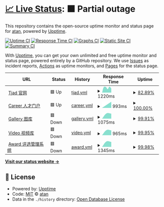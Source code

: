 # [📈 Live Status](https://tanshiqi.github.io/uptime): <!--live status--> **🟧 Partial outage**

This repository contains the open-source uptime monitor and status page for [atan](http://atan.cn), powered by [Upptime](https://github.com/upptime/upptime).

[![Uptime CI](https://github.com/tanshiqi/uptime/workflows/Uptime%20CI/badge.svg)](https://github.com/tanshiqi/uptime/actions?query=workflow%3A%22Uptime+CI%22)
[![Response Time CI](https://github.com/tanshiqi/uptime/workflows/Response%20Time%20CI/badge.svg)](https://github.com/tanshiqi/uptime/actions?query=workflow%3A%22Response+Time+CI%22)
[![Graphs CI](https://github.com/tanshiqi/uptime/workflows/Graphs%20CI/badge.svg)](https://github.com/tanshiqi/uptime/actions?query=workflow%3A%22Graphs+CI%22)
[![Static Site CI](https://github.com/tanshiqi/uptime/workflows/Static%20Site%20CI/badge.svg)](https://github.com/tanshiqi/uptime/actions?query=workflow%3A%22Static+Site+CI%22)
[![Summary CI](https://github.com/tanshiqi/uptime/workflows/Summary%20CI/badge.svg)](https://github.com/tanshiqi/uptime/actions?query=workflow%3A%22Summary+CI%22)

With [Upptime](https://upptime.js.org), you can get your own unlimited and free uptime monitor and status page, powered entirely by a GitHub repository. We use [Issues](https://github.com/tanshiqi/uptime/issues) as incident reports, [Actions](https://github.com/tanshiqi/uptime/actions) as uptime monitors, and [Pages](https://tanshiqi.github.io/uptime) for the status page.

<!--start: status pages-->
<!-- This summary is generated by Upptime (https://github.com/upptime/upptime) -->
<!-- Do not edit this manually, your changes will be overwritten -->
<!-- prettier-ignore -->
| URL | Status | History | Response Time | Uptime |
| --- | ------ | ------- | ------------- | ------ |
| <img alt="" src="https://favicons.githubusercontent.com/www.tjad.cn" height="13"> [Tjad 官网](http://www.tjad.cn) | 🟩 Up | [tjad.yml](https://github.com/tanshiqi/uptime/commits/HEAD/history/tjad.yml) | <details><summary><img alt="Response time graph" src="./graphs/tjad/response-time-week.png" height="20"> 1220ms</summary><br><a href="https://tanshiqi.github.io/uptime/history/tjad"><img alt="Response time 1220" src="https://img.shields.io/endpoint?url=https%3A%2F%2Fraw.githubusercontent.com%2Ftanshiqi%2Fuptime%2FHEAD%2Fapi%2Ftjad%2Fresponse-time.json"></a><br><a href="https://tanshiqi.github.io/uptime/history/tjad"><img alt="24-hour response time 1220" src="https://img.shields.io/endpoint?url=https%3A%2F%2Fraw.githubusercontent.com%2Ftanshiqi%2Fuptime%2FHEAD%2Fapi%2Ftjad%2Fresponse-time-day.json"></a><br><a href="https://tanshiqi.github.io/uptime/history/tjad"><img alt="7-day response time 1220" src="https://img.shields.io/endpoint?url=https%3A%2F%2Fraw.githubusercontent.com%2Ftanshiqi%2Fuptime%2FHEAD%2Fapi%2Ftjad%2Fresponse-time-week.json"></a><br><a href="https://tanshiqi.github.io/uptime/history/tjad"><img alt="30-day response time 1220" src="https://img.shields.io/endpoint?url=https%3A%2F%2Fraw.githubusercontent.com%2Ftanshiqi%2Fuptime%2FHEAD%2Fapi%2Ftjad%2Fresponse-time-month.json"></a><br><a href="https://tanshiqi.github.io/uptime/history/tjad"><img alt="1-year response time 1220" src="https://img.shields.io/endpoint?url=https%3A%2F%2Fraw.githubusercontent.com%2Ftanshiqi%2Fuptime%2FHEAD%2Fapi%2Ftjad%2Fresponse-time-year.json"></a></details> | <details><summary><a href="https://tanshiqi.github.io/uptime/history/tjad">82.89%</a></summary><a href="https://tanshiqi.github.io/uptime/history/tjad"><img alt="All-time uptime 82.89%" src="https://img.shields.io/endpoint?url=https%3A%2F%2Fraw.githubusercontent.com%2Ftanshiqi%2Fuptime%2FHEAD%2Fapi%2Ftjad%2Fuptime.json"></a><br><a href="https://tanshiqi.github.io/uptime/history/tjad"><img alt="24-hour uptime 82.89%" src="https://img.shields.io/endpoint?url=https%3A%2F%2Fraw.githubusercontent.com%2Ftanshiqi%2Fuptime%2FHEAD%2Fapi%2Ftjad%2Fuptime-day.json"></a><br><a href="https://tanshiqi.github.io/uptime/history/tjad"><img alt="7-day uptime 82.89%" src="https://img.shields.io/endpoint?url=https%3A%2F%2Fraw.githubusercontent.com%2Ftanshiqi%2Fuptime%2FHEAD%2Fapi%2Ftjad%2Fuptime-week.json"></a><br><a href="https://tanshiqi.github.io/uptime/history/tjad"><img alt="30-day uptime 82.89%" src="https://img.shields.io/endpoint?url=https%3A%2F%2Fraw.githubusercontent.com%2Ftanshiqi%2Fuptime%2FHEAD%2Fapi%2Ftjad%2Fuptime-month.json"></a><br><a href="https://tanshiqi.github.io/uptime/history/tjad"><img alt="1-year uptime 82.89%" src="https://img.shields.io/endpoint?url=https%3A%2F%2Fraw.githubusercontent.com%2Ftanshiqi%2Fuptime%2FHEAD%2Fapi%2Ftjad%2Fuptime-year.json"></a></details>
| <img alt="" src="https://favicons.githubusercontent.com/careers.tjad.cn" height="13"> [Career 人才门户](http://careers.tjad.cn) | 🟩 Up | [career.yml](https://github.com/tanshiqi/uptime/commits/HEAD/history/career.yml) | <details><summary><img alt="Response time graph" src="./graphs/career/response-time-week.png" height="20"> 993ms</summary><br><a href="https://tanshiqi.github.io/uptime/history/career"><img alt="Response time 993" src="https://img.shields.io/endpoint?url=https%3A%2F%2Fraw.githubusercontent.com%2Ftanshiqi%2Fuptime%2FHEAD%2Fapi%2Fcareer%2Fresponse-time.json"></a><br><a href="https://tanshiqi.github.io/uptime/history/career"><img alt="24-hour response time 993" src="https://img.shields.io/endpoint?url=https%3A%2F%2Fraw.githubusercontent.com%2Ftanshiqi%2Fuptime%2FHEAD%2Fapi%2Fcareer%2Fresponse-time-day.json"></a><br><a href="https://tanshiqi.github.io/uptime/history/career"><img alt="7-day response time 993" src="https://img.shields.io/endpoint?url=https%3A%2F%2Fraw.githubusercontent.com%2Ftanshiqi%2Fuptime%2FHEAD%2Fapi%2Fcareer%2Fresponse-time-week.json"></a><br><a href="https://tanshiqi.github.io/uptime/history/career"><img alt="30-day response time 993" src="https://img.shields.io/endpoint?url=https%3A%2F%2Fraw.githubusercontent.com%2Ftanshiqi%2Fuptime%2FHEAD%2Fapi%2Fcareer%2Fresponse-time-month.json"></a><br><a href="https://tanshiqi.github.io/uptime/history/career"><img alt="1-year response time 993" src="https://img.shields.io/endpoint?url=https%3A%2F%2Fraw.githubusercontent.com%2Ftanshiqi%2Fuptime%2FHEAD%2Fapi%2Fcareer%2Fresponse-time-year.json"></a></details> | <details><summary><a href="https://tanshiqi.github.io/uptime/history/career">100.00%</a></summary><a href="https://tanshiqi.github.io/uptime/history/career"><img alt="All-time uptime 100.00%" src="https://img.shields.io/endpoint?url=https%3A%2F%2Fraw.githubusercontent.com%2Ftanshiqi%2Fuptime%2FHEAD%2Fapi%2Fcareer%2Fuptime.json"></a><br><a href="https://tanshiqi.github.io/uptime/history/career"><img alt="24-hour uptime 100.00%" src="https://img.shields.io/endpoint?url=https%3A%2F%2Fraw.githubusercontent.com%2Ftanshiqi%2Fuptime%2FHEAD%2Fapi%2Fcareer%2Fuptime-day.json"></a><br><a href="https://tanshiqi.github.io/uptime/history/career"><img alt="7-day uptime 100.00%" src="https://img.shields.io/endpoint?url=https%3A%2F%2Fraw.githubusercontent.com%2Ftanshiqi%2Fuptime%2FHEAD%2Fapi%2Fcareer%2Fuptime-week.json"></a><br><a href="https://tanshiqi.github.io/uptime/history/career"><img alt="30-day uptime 100.00%" src="https://img.shields.io/endpoint?url=https%3A%2F%2Fraw.githubusercontent.com%2Ftanshiqi%2Fuptime%2FHEAD%2Fapi%2Fcareer%2Fuptime-month.json"></a><br><a href="https://tanshiqi.github.io/uptime/history/career"><img alt="1-year uptime 100.00%" src="https://img.shields.io/endpoint?url=https%3A%2F%2Fraw.githubusercontent.com%2Ftanshiqi%2Fuptime%2FHEAD%2Fapi%2Fcareer%2Fuptime-year.json"></a></details>
| <img alt="" src="https://favicons.githubusercontent.com/da.tjad.cn" height="13"> [Gallery 图库](http://da.tjad.cn) | 🟥 Down | [gallery.yml](https://github.com/tanshiqi/uptime/commits/HEAD/history/gallery.yml) | <details><summary><img alt="Response time graph" src="./graphs/gallery/response-time-week.png" height="20"> 1075ms</summary><br><a href="https://tanshiqi.github.io/uptime/history/gallery"><img alt="Response time 1075" src="https://img.shields.io/endpoint?url=https%3A%2F%2Fraw.githubusercontent.com%2Ftanshiqi%2Fuptime%2FHEAD%2Fapi%2Fgallery%2Fresponse-time.json"></a><br><a href="https://tanshiqi.github.io/uptime/history/gallery"><img alt="24-hour response time 1075" src="https://img.shields.io/endpoint?url=https%3A%2F%2Fraw.githubusercontent.com%2Ftanshiqi%2Fuptime%2FHEAD%2Fapi%2Fgallery%2Fresponse-time-day.json"></a><br><a href="https://tanshiqi.github.io/uptime/history/gallery"><img alt="7-day response time 1075" src="https://img.shields.io/endpoint?url=https%3A%2F%2Fraw.githubusercontent.com%2Ftanshiqi%2Fuptime%2FHEAD%2Fapi%2Fgallery%2Fresponse-time-week.json"></a><br><a href="https://tanshiqi.github.io/uptime/history/gallery"><img alt="30-day response time 1075" src="https://img.shields.io/endpoint?url=https%3A%2F%2Fraw.githubusercontent.com%2Ftanshiqi%2Fuptime%2FHEAD%2Fapi%2Fgallery%2Fresponse-time-month.json"></a><br><a href="https://tanshiqi.github.io/uptime/history/gallery"><img alt="1-year response time 1075" src="https://img.shields.io/endpoint?url=https%3A%2F%2Fraw.githubusercontent.com%2Ftanshiqi%2Fuptime%2FHEAD%2Fapi%2Fgallery%2Fresponse-time-year.json"></a></details> | <details><summary><a href="https://tanshiqi.github.io/uptime/history/gallery">99.91%</a></summary><a href="https://tanshiqi.github.io/uptime/history/gallery"><img alt="All-time uptime 99.91%" src="https://img.shields.io/endpoint?url=https%3A%2F%2Fraw.githubusercontent.com%2Ftanshiqi%2Fuptime%2FHEAD%2Fapi%2Fgallery%2Fuptime.json"></a><br><a href="https://tanshiqi.github.io/uptime/history/gallery"><img alt="24-hour uptime 99.91%" src="https://img.shields.io/endpoint?url=https%3A%2F%2Fraw.githubusercontent.com%2Ftanshiqi%2Fuptime%2FHEAD%2Fapi%2Fgallery%2Fuptime-day.json"></a><br><a href="https://tanshiqi.github.io/uptime/history/gallery"><img alt="7-day uptime 99.91%" src="https://img.shields.io/endpoint?url=https%3A%2F%2Fraw.githubusercontent.com%2Ftanshiqi%2Fuptime%2FHEAD%2Fapi%2Fgallery%2Fuptime-week.json"></a><br><a href="https://tanshiqi.github.io/uptime/history/gallery"><img alt="30-day uptime 99.91%" src="https://img.shields.io/endpoint?url=https%3A%2F%2Fraw.githubusercontent.com%2Ftanshiqi%2Fuptime%2FHEAD%2Fapi%2Fgallery%2Fuptime-month.json"></a><br><a href="https://tanshiqi.github.io/uptime/history/gallery"><img alt="1-year uptime 99.91%" src="https://img.shields.io/endpoint?url=https%3A%2F%2Fraw.githubusercontent.com%2Ftanshiqi%2Fuptime%2FHEAD%2Fapi%2Fgallery%2Fuptime-year.json"></a></details>
| <img alt="" src="https://favicons.githubusercontent.com/vd.tjad.cn" height="13"> [Video 视频库](http://vd.tjad.cn) | 🟥 Down | [video.yml](https://github.com/tanshiqi/uptime/commits/HEAD/history/video.yml) | <details><summary><img alt="Response time graph" src="./graphs/video/response-time-week.png" height="20"> 965ms</summary><br><a href="https://tanshiqi.github.io/uptime/history/video"><img alt="Response time 965" src="https://img.shields.io/endpoint?url=https%3A%2F%2Fraw.githubusercontent.com%2Ftanshiqi%2Fuptime%2FHEAD%2Fapi%2Fvideo%2Fresponse-time.json"></a><br><a href="https://tanshiqi.github.io/uptime/history/video"><img alt="24-hour response time 965" src="https://img.shields.io/endpoint?url=https%3A%2F%2Fraw.githubusercontent.com%2Ftanshiqi%2Fuptime%2FHEAD%2Fapi%2Fvideo%2Fresponse-time-day.json"></a><br><a href="https://tanshiqi.github.io/uptime/history/video"><img alt="7-day response time 965" src="https://img.shields.io/endpoint?url=https%3A%2F%2Fraw.githubusercontent.com%2Ftanshiqi%2Fuptime%2FHEAD%2Fapi%2Fvideo%2Fresponse-time-week.json"></a><br><a href="https://tanshiqi.github.io/uptime/history/video"><img alt="30-day response time 965" src="https://img.shields.io/endpoint?url=https%3A%2F%2Fraw.githubusercontent.com%2Ftanshiqi%2Fuptime%2FHEAD%2Fapi%2Fvideo%2Fresponse-time-month.json"></a><br><a href="https://tanshiqi.github.io/uptime/history/video"><img alt="1-year response time 965" src="https://img.shields.io/endpoint?url=https%3A%2F%2Fraw.githubusercontent.com%2Ftanshiqi%2Fuptime%2FHEAD%2Fapi%2Fvideo%2Fresponse-time-year.json"></a></details> | <details><summary><a href="https://tanshiqi.github.io/uptime/history/video">99.95%</a></summary><a href="https://tanshiqi.github.io/uptime/history/video"><img alt="All-time uptime 99.95%" src="https://img.shields.io/endpoint?url=https%3A%2F%2Fraw.githubusercontent.com%2Ftanshiqi%2Fuptime%2FHEAD%2Fapi%2Fvideo%2Fuptime.json"></a><br><a href="https://tanshiqi.github.io/uptime/history/video"><img alt="24-hour uptime 99.95%" src="https://img.shields.io/endpoint?url=https%3A%2F%2Fraw.githubusercontent.com%2Ftanshiqi%2Fuptime%2FHEAD%2Fapi%2Fvideo%2Fuptime-day.json"></a><br><a href="https://tanshiqi.github.io/uptime/history/video"><img alt="7-day uptime 99.95%" src="https://img.shields.io/endpoint?url=https%3A%2F%2Fraw.githubusercontent.com%2Ftanshiqi%2Fuptime%2FHEAD%2Fapi%2Fvideo%2Fuptime-week.json"></a><br><a href="https://tanshiqi.github.io/uptime/history/video"><img alt="30-day uptime 99.95%" src="https://img.shields.io/endpoint?url=https%3A%2F%2Fraw.githubusercontent.com%2Ftanshiqi%2Fuptime%2FHEAD%2Fapi%2Fvideo%2Fuptime-month.json"></a><br><a href="https://tanshiqi.github.io/uptime/history/video"><img alt="1-year uptime 99.95%" src="https://img.shields.io/endpoint?url=https%3A%2F%2Fraw.githubusercontent.com%2Ftanshiqi%2Fuptime%2FHEAD%2Fapi%2Fvideo%2Fuptime-year.json"></a></details>
| <img alt="" src="https://favicons.githubusercontent.com/award.tjad.cn" height="13"> [Award 评选管理系统](http://award.tjad.cn) | 🟥 Down | [award.yml](https://github.com/tanshiqi/uptime/commits/HEAD/history/award.yml) | <details><summary><img alt="Response time graph" src="./graphs/award/response-time-week.png" height="20"> 1345ms</summary><br><a href="https://tanshiqi.github.io/uptime/history/award"><img alt="Response time 1345" src="https://img.shields.io/endpoint?url=https%3A%2F%2Fraw.githubusercontent.com%2Ftanshiqi%2Fuptime%2FHEAD%2Fapi%2Faward%2Fresponse-time.json"></a><br><a href="https://tanshiqi.github.io/uptime/history/award"><img alt="24-hour response time 1345" src="https://img.shields.io/endpoint?url=https%3A%2F%2Fraw.githubusercontent.com%2Ftanshiqi%2Fuptime%2FHEAD%2Fapi%2Faward%2Fresponse-time-day.json"></a><br><a href="https://tanshiqi.github.io/uptime/history/award"><img alt="7-day response time 1345" src="https://img.shields.io/endpoint?url=https%3A%2F%2Fraw.githubusercontent.com%2Ftanshiqi%2Fuptime%2FHEAD%2Fapi%2Faward%2Fresponse-time-week.json"></a><br><a href="https://tanshiqi.github.io/uptime/history/award"><img alt="30-day response time 1345" src="https://img.shields.io/endpoint?url=https%3A%2F%2Fraw.githubusercontent.com%2Ftanshiqi%2Fuptime%2FHEAD%2Fapi%2Faward%2Fresponse-time-month.json"></a><br><a href="https://tanshiqi.github.io/uptime/history/award"><img alt="1-year response time 1345" src="https://img.shields.io/endpoint?url=https%3A%2F%2Fraw.githubusercontent.com%2Ftanshiqi%2Fuptime%2FHEAD%2Fapi%2Faward%2Fresponse-time-year.json"></a></details> | <details><summary><a href="https://tanshiqi.github.io/uptime/history/award">99.98%</a></summary><a href="https://tanshiqi.github.io/uptime/history/award"><img alt="All-time uptime 99.98%" src="https://img.shields.io/endpoint?url=https%3A%2F%2Fraw.githubusercontent.com%2Ftanshiqi%2Fuptime%2FHEAD%2Fapi%2Faward%2Fuptime.json"></a><br><a href="https://tanshiqi.github.io/uptime/history/award"><img alt="24-hour uptime 99.98%" src="https://img.shields.io/endpoint?url=https%3A%2F%2Fraw.githubusercontent.com%2Ftanshiqi%2Fuptime%2FHEAD%2Fapi%2Faward%2Fuptime-day.json"></a><br><a href="https://tanshiqi.github.io/uptime/history/award"><img alt="7-day uptime 99.98%" src="https://img.shields.io/endpoint?url=https%3A%2F%2Fraw.githubusercontent.com%2Ftanshiqi%2Fuptime%2FHEAD%2Fapi%2Faward%2Fuptime-week.json"></a><br><a href="https://tanshiqi.github.io/uptime/history/award"><img alt="30-day uptime 99.98%" src="https://img.shields.io/endpoint?url=https%3A%2F%2Fraw.githubusercontent.com%2Ftanshiqi%2Fuptime%2FHEAD%2Fapi%2Faward%2Fuptime-month.json"></a><br><a href="https://tanshiqi.github.io/uptime/history/award"><img alt="1-year uptime 99.98%" src="https://img.shields.io/endpoint?url=https%3A%2F%2Fraw.githubusercontent.com%2Ftanshiqi%2Fuptime%2FHEAD%2Fapi%2Faward%2Fuptime-year.json"></a></details>

<!--end: status pages-->

[**Visit our status website →**](https://tanshiqi.github.io/uptime)

## 📄 License

- Powered by: [Upptime](https://github.com/upptime/upptime)
- Code: [MIT](./LICENSE) © [atan](http://atan.cn)
- Data in the `./history` directory: [Open Database License](https://opendatacommons.org/licenses/odbl/1-0/)
